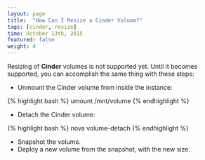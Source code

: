 ```yaml
---
layout: page
title:  "How Can I Resize a Cinder Volume?"
tags: [cinder, resize]
time: October 13th, 2015
featured: false
weight: 4
---
```


Resizing of **Cinder** volumes is not supported yet.  Until it becomes supported, you can accomplish the same thing with these steps:

* Unmount the Cinder volume from inside the instance:

{% highlight bash %}
umount /mnt/volume
{% endhighlight %}

* Detach the Cinder volume:

{% highlight bash %}
nova volume-detach <instanceid> <volumeid>
{% endhighlight %}

* Snapshot the volume.
* Deploy a new volume from the snapshot, with the new size.
